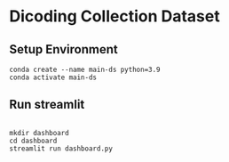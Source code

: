 # Dicoding Collection Dataset

## Setup Environment

```
conda create --name main-ds python=3.9
conda activate main-ds
```

## Run streamlit

```

mkdir dashboard
cd dashboard
streamlit run dashboard.py

```
